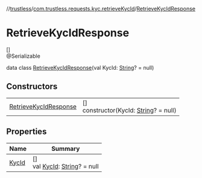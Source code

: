 //[trustless](../../../index.md)/[com.trustless.requests.kyc.retrieveKycId](../index.md)/[RetrieveKycIdResponse](index.md)

# RetrieveKycIdResponse

[]\
@Serializable

data class [RetrieveKycIdResponse](index.md)(val KycId: [String](https://kotlinlang.org/api/latest/jvm/stdlib/kotlin/-string/index.html)? = null)

## Constructors

| | |
|---|---|
| [RetrieveKycIdResponse](-retrieve-kyc-id-response.md) | []<br>constructor(KycId: [String](https://kotlinlang.org/api/latest/jvm/stdlib/kotlin/-string/index.html)? = null) |

## Properties

| Name | Summary |
|---|---|
| [KycId](-kyc-id.md) | []<br>val [KycId](-kyc-id.md): [String](https://kotlinlang.org/api/latest/jvm/stdlib/kotlin/-string/index.html)? = null |
